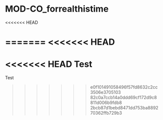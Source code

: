 # MOD-CO_forrealthistime
<<<<<<< HEAD

=======
<<<<<<< HEAD
=======
<<<<<<< HEAD
Test
=======
Test
>>>>>>> e0f101491058496f57fd8632c2cc3506e3705103
>>>>>>> 82c0a7ccb14a0ddd69cf172d9c8811d006b9fdb8
>>>>>>> 2bcb87d1bebd8471dd753ba889270362ffb729b3
